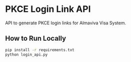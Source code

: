 # PKCE Login Link API

API to generate PKCE login links for Almaviva Visa System.

## How to Run Locally

```bash
pip install -r requirements.txt
python login_api.py
